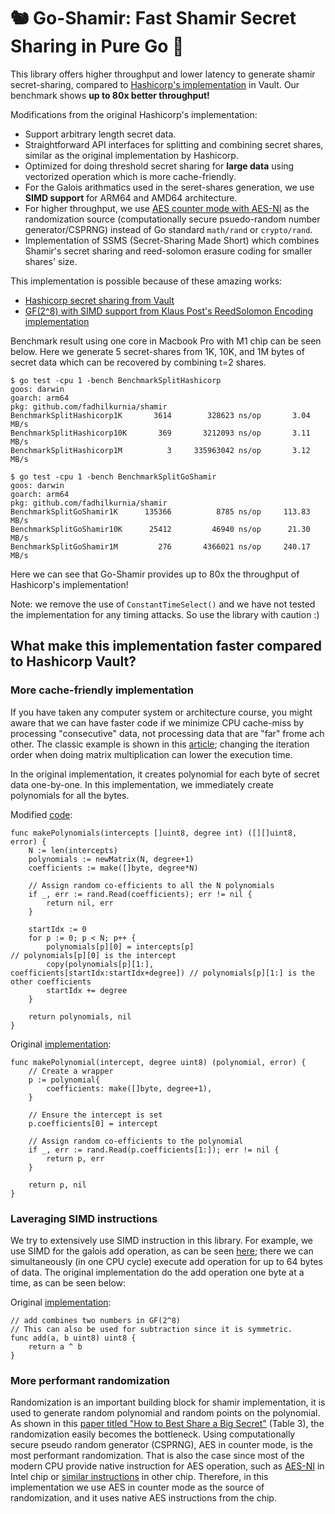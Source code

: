 # 🐿️ Go-Shamir: Fast Shamir Secret Sharing in Pure Go 🔑

This library offers higher throughput and lower latency to generate shamir secret-sharing, compared to [Hashicorp's implementation](https://github.com/hashicorp/vault/tree/main/shamir) in Vault. Our benchmark shows **up to 80x better throughput!**

Modifications from the original Hashicorp's implementation:
- Support arbitrary length secret data.
- Straightforward API interfaces for splitting and combining secret shares, similar as the original implementation by Hashicorp.
- Optimized for doing threshold secret sharing for **large data** using vectorized operation which is more cache-friendly.
- For the Galois arithmatics used in the seret-shares generation, we use **SIMD support** for ARM64 and AMD64 architecture.
- For higher throughput, we use [AES counter mode with AES-NI](https://github.com/starius/aesctrat) as the randomization source (computationally secure psuedo-random number generator/CSPRNG) instead of Go standard `math/rand` or `crypto/rand`.
- Implementation of SSMS (Secret-Sharing Made Short) which combines Shamir's secret sharing and reed-solomon erasure coding for smaller shares' size.

This implementation is possible because of these amazing works:
- [Hashicorp secret sharing from Vault](https://github.com/hashicorp/vault/tree/main/shamir)
- [GF(2^8) with SIMD support from Klaus Post's ReedSolomon Encoding implementation](https://github.com/klauspost/reedsolomon)

Benchmark result using one core in Macbook Pro with M1 chip can be seen below. Here we generate 5 secret-shares from 1K, 10K, and 1M bytes of secret data which can be recovered by combining t=2 shares.
```
$ go test -cpu 1 -bench BenchmarkSplitHashicorp
goos: darwin
goarch: arm64
pkg: github.com/fadhilkurnia/shamir
BenchmarkSplitHashicorp1K  	    3614	    328623 ns/op	   3.04 MB/s
BenchmarkSplitHashicorp10K 	     369	   3212093 ns/op	   3.11 MB/s
BenchmarkSplitHashicorp1M  	       3	 335963042 ns/op	   3.12 MB/s

$ go test -cpu 1 -bench BenchmarkSplitGoShamir
goos: darwin
goarch: arm64
pkg: github.com/fadhilkurnia/shamir
BenchmarkSplitGoShamir1K  	  135366	      8785 ns/op	 113.83 MB/s
BenchmarkSplitGoShamir10K 	   25412	     46940 ns/op	  21.30 MB/s
BenchmarkSplitGoShamir1M  	     276	   4366021 ns/op	 240.17 MB/s
```
Here we can see that Go-Shamir provides up to 80x the throughput of Hashicorp's implementation! 

Note: we remove the use of `ConstantTimeSelect()` and we have not tested the implementation for any timing attacks. So use the library with caution :)


## What make this implementation faster compared to Hashicorp Vault?
### More cache-friendly implementation
If you have taken any computer system or architecture course, you might aware that we can have faster code if we minimize CPU cache-miss by processing "consecutive" data, not processing data that are "far" frome ach other. The classic example is shown in this [article](https://levelup.gitconnected.com/c-programming-hacks-4-matrix-multiplication-are-we-doing-it-right-21a9f1cbf53); changing the iteration order when doing matrix multiplication can lower the execution time.

In the original implementation, it creates polynomial for each byte of secret data one-by-one. In this implementation, we immediately create polynomials for all the bytes.

Modified [code](https://github.com/fadhilkurnia/shamir/blob/115fadf281d3c13764495ed4f13fbaef1f3d603c/shamir/polynomial.go#L10):
```
func makePolynomials(intercepts []uint8, degree int) ([][]uint8, error) {
	N := len(intercepts)
	polynomials := newMatrix(N, degree+1)
	coefficients := make([]byte, degree*N)

	// Assign random co-efficients to all the N polynomials
	if _, err := rand.Read(coefficients); err != nil {
		return nil, err
	}

	startIdx := 0
	for p := 0; p < N; p++ {
		polynomials[p][0] = intercepts[p]                                // polynomials[p][0] is the intercept
		copy(polynomials[p][1:], coefficients[startIdx:startIdx+degree]) // polynomials[p][1:] is the other coefficients
		startIdx += degree
	}

	return polynomials, nil
}
```

Original [implementation](https://github.com/hashicorp/vault/blob/f305c4d4d1897144d7853d34e73559f2f5ff60f2/shamir/shamir.go#L25):
```
func makePolynomial(intercept, degree uint8) (polynomial, error) {
	// Create a wrapper
	p := polynomial{
		coefficients: make([]byte, degree+1),
	}

	// Ensure the intercept is set
	p.coefficients[0] = intercept

	// Assign random co-efficients to the polynomial
	if _, err := rand.Read(p.coefficients[1:]); err != nil {
		return p, err
	}

	return p, nil
}
```

### Laveraging SIMD instructions
We try to extensively use SIMD instruction in this library. For example, we use SIMD for the galois add operation, as can be seen [here](https://github.com/fadhilkurnia/shamir/blob/115fadf281d3c13764495ed4f13fbaef1f3d603c/galois/vector_amd64.go#L107); there we can simultaneously (in one CPU cycle) execute add operation for up to 64 bytes of data. The original implementation do the add operation one byte at a time, as can be seen below:

Original [implementation](https://github.com/hashicorp/vault/blob/f305c4d4d1897144d7853d34e73559f2f5ff60f2/shamir/shamir.go#L118):
```
// add combines two numbers in GF(2^8)
// This can also be used for subtraction since it is symmetric.
func add(a, b uint8) uint8 {
	return a ^ b
}
```

### More performant randomization
Randomization is an important building block for shamir implementation, it is used to generate random polynomial and random points on the polynomial. As shown in this [paper titled "How to Best Share a Big Secret"](https://dl.acm.org/doi/pdf/10.1145/3211890.3211896) (Table 3), the randomization easily becomes the bottleneck. Using computationally secure pseudo random generator (CSPRNG), AES in counter mode, is the most performant randomization. That is also the case since most of the modern CPU provide native instruction for AES operation, such as [AES-NI](https://www.intel.com/content/www/us/en/architecture-and-technology/advanced-encryption-standard-aes/data-protection-aes-general-technology.html) in Intel chip or [similar instructions](https://en.wikipedia.org/wiki/AES_instruction_set) in other chip. Therefore, in this implementation we use AES in counter mode as the source of randomization, and it uses native AES instructions from the chip.
